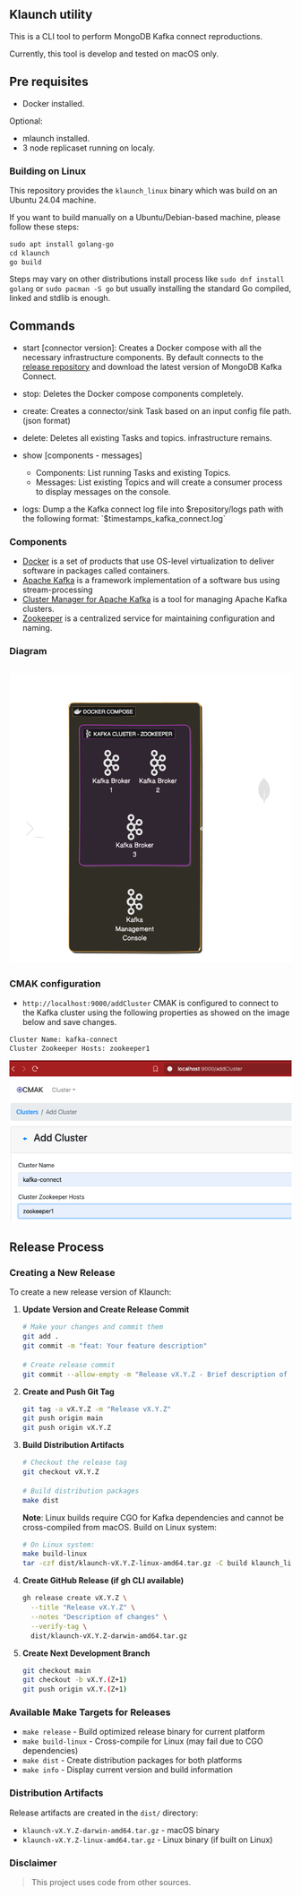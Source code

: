 ## Klaunch utility

This is a CLI tool to perform MongoDB Kafka connect reproductions.

Currently, this tool is develop and tested on macOS only.

## Pre requisites

- Docker installed.

Optional:
- mlaunch installed.
- 3 node replicaset running on localy.

### Building on Linux

This repository provides the `klaunch_linux` binary which was build on an Ubuntu 24.04 machine.

If you want to build manually on a Ubuntu/Debian-based machine, please follow these steps:

```
sudo apt install golang-go
cd klaunch
go build
```

Steps may vary on other distributions install process like `sudo dnf install golang` or `sudo pacman -S go` but usually installing the standard Go compiled, linked and stdlib is enough.

##  Commands

- start [connector version]: Creates a Docker compose with all the necessary infrastructure components.
By default connects to the [release repository](https://repo1.maven.org/maven2/org/mongodb/kafka/mongo-kafka-connect/) and download the latest version of MongoDB Kafka Connect.

- stop: Deletes the Docker compose components completely.

- create: Creates a connector/sink Task based on an input config file path.(json format) 

- delete: Deletes all existing Tasks and topics. infrastructure remains.

- show [components - messages]
    - Components: List running Tasks and existing Topics.
    - Messages: List existing Topics and will create a consumer process to display messages on the console.

- logs: Dump a the Kafka connect log file into $repository/logs path with the following format: `$timestamps_kafka_connect.log`


### Components

- [Docker](https://www.docker.com/) is a set of products that use OS-level virtualization to deliver software in packages called containers.
- [Apache Kafka](https://kafka.apache.org/) is a framework implementation of a software bus using stream-processing
- [Cluster Manager for Apache Kafka](https://github.com/yahoo/CMAK) is a tool for managing Apache Kafka clusters.
- [Zookeeper](https://zookeeper.apache.org/) is a centralized service for maintaining configuration and naming.


### Diagram

![Diagram](./diagram.png)
---------------------------------

### CMAK configuration

- `http://localhost:9000/addCluster` CMAK is configured to connect to the Kafka cluster using the following properties as showed on the image below and save changes.

```
Cluster Name: kafka-connect
Cluster Zookeeper Hosts: zookeeper1
```

![CMAK](./diagram2.png)


## Release Process

### Creating a New Release

To create a new release version of Klaunch:

1. **Update Version and Create Release Commit**
   ```bash
   # Make your changes and commit them
   git add .
   git commit -m "feat: Your feature description"
   
   # Create release commit
   git commit --allow-empty -m "Release vX.Y.Z - Brief description of changes"
   ```

2. **Create and Push Git Tag**
   ```bash
   git tag -a vX.Y.Z -m "Release vX.Y.Z"
   git push origin main
   git push origin vX.Y.Z
   ```

3. **Build Distribution Artifacts**
   ```bash
   # Checkout the release tag
   git checkout vX.Y.Z
   
   # Build distribution packages
   make dist
   ```
   
   **Note**: Linux builds require CGO for Kafka dependencies and cannot be cross-compiled from macOS. Build on Linux system:
   ```bash
   # On Linux system:
   make build-linux
   tar -czf dist/klaunch-vX.Y.Z-linux-amd64.tar.gz -C build klaunch_linux
   ```

4. **Create GitHub Release (if gh CLI available)**
   ```bash
   gh release create vX.Y.Z \
     --title "Release vX.Y.Z" \
     --notes "Description of changes" \
     --verify-tag \
     dist/klaunch-vX.Y.Z-darwin-amd64.tar.gz
   ```

5. **Create Next Development Branch**
   ```bash
   git checkout main
   git checkout -b vX.Y.(Z+1)
   git push origin vX.Y.(Z+1)
   ```

### Available Make Targets for Releases

- `make release` - Build optimized release binary for current platform
- `make build-linux` - Cross-compile for Linux (may fail due to CGO dependencies)
- `make dist` - Create distribution packages for both platforms
- `make info` - Display current version and build information

### Distribution Artifacts

Release artifacts are created in the `dist/` directory:
- `klaunch-vX.Y.Z-darwin-amd64.tar.gz` - macOS binary
- `klaunch-vX.Y.Z-linux-amd64.tar.gz` - Linux binary (if built on Linux)

### Disclaimer

> This project uses code from other sources.
